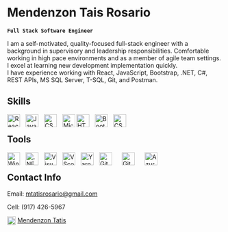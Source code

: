 # Mendenzon Tais Rosario

**`Full Stack Software Engineer`**

I am a self-motivated, quality-focused full-stack engineer with a background in supervisory and leadership responsibilities.
Comfortable working in high pace environments and as a member of agile team settings. I excel at learning new development implementation quickly.   
I have experience working with React, JavaScript, Bootstrap, .NET, C#, REST APIs, MS SQL Server, T-SQL, Git, and Postman.

## Skills
<img align="left" alt="React" width="30px" style="padding-right:10px;" src="https://cdn.jsdelivr.net/gh/devicons/devicon/icons/react/react-original.svg" />

<img align="left" alt="Javascript" width="30px" style="padding-right:10px;" src="https://cdn.jsdelivr.net/gh/devicons/devicon/icons/javascript/javascript-original.svg" />

<img align="left" alt="CSharp" width="30px" style="padding-right:10px;" src="https://cdn.jsdelivr.net/gh/devicons/devicon/icons/csharp/csharp-original.svg" />

<img align="left" alt="MicrosoftSqlServer" width="30px" style="background-color: white" src="https://cdn.jsdelivr.net/gh/devicons/devicon/icons/microsoftsqlserver/microsoftsqlserver-plain-wordmark.svg" />

<img align="left" alt="HTML5" width="30px" style="padding-right:10px;" src="https://cdn.jsdelivr.net/gh/devicons/devicon/icons/html5/html5-plain-wordmark.svg" />

<img align="left" alt="BootStrap" width="30px" style="padding-right:10px" src="https://cdn.jsdelivr.net/gh/devicons/devicon/icons/bootstrap/bootstrap-plain-wordmark.svg" />

<img align="left" alt="CSS" width="30px" style="padding-right:10px;" src="https://cdn.jsdelivr.net/gh/devicons/devicon/icons/css3/css3-plain-wordmark.svg" />

<br>

## Tools
<img align="left" alt="Windows" width="30px" style="padding-right:10px;" src="https://cdn.jsdelivr.net/gh/devicons/devicon/icons/windows8/windows8-original.svg" />

<img align="left" alt=".NET" width="30px" style="padding-right:10px;" src="https://cdn.jsdelivr.net/gh/devicons/devicon/icons/dot-net/dot-net-plain-wordmark.svg" />

<img align="left" alt="VisualStudio" width="30px" style="padding-right:10px;" src="https://cdn.jsdelivr.net/gh/devicons/devicon/icons/visualstudio/visualstudio-plain.svg" />

<img align="left" alt="VScode" width="30px" style="padding-right:10px;" src="https://cdn.jsdelivr.net/gh/devicons/devicon/icons/vscode/vscode-original.svg" />

<img align="left" alt="Yarn" width="30px" style="padding-right:10px;" src="https://cdn.jsdelivr.net/gh/devicons/devicon/icons/yarn/yarn-original.svg"  />

<img align="left" alt="Github" width="30px" style="padding-right:10px;" src="https://www.svgrepo.com/show/512317/github-142.svg"  />

<img align="left" alt="Git" width="30px" style="padding-right:10px;padding-left:10px" src="https://cdn.jsdelivr.net/gh/devicons/devicon/icons/git/git-original.svg" />

<img align="left" alt="Azure-DevOps" width="30px" style="padding-right:10px;padding-left:10px" src="http://code.benco.io/icon-collection/azure-icons/Azure-DevOps.svg" />

<br>

## Contact Info
Email: mtatisrosario@gmail.com 

Cell: (917) 426-5967 

<img align="left" alt="Windows" width="20px" style="padding-right:1px" src="https://cdn.jsdelivr.net/gh/devicons/devicon/icons/linkedin/linkedin-original.svg" />[Mendenzon Tatis](https://www.linkedin.com/in/mendenzontatis/)

<!---
Tatis-718/Tatis-718 is a ✨ special ✨ repository because its `README.md` (this file) appears on your GitHub profile.
You can click the Preview link to take a look at your changes.
--->
